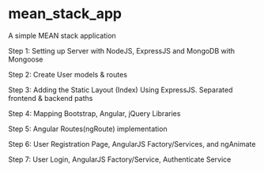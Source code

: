 # mean_stack_app

A simple MEAN stack application

Step 1: Setting up Server with NodeJS, ExpressJS and MongoDB with Mongoose

Step 2: Create User models & routes

Step 3: Adding the Static Layout (Index) Using ExpressJS. Separated frontend & backend paths

Step 4: Mapping Bootstrap, Angular, jQuery Libraries

Step 5: Angular Routes(ngRoute) implementation

Step 6: User Registration Page, AngularJS Factory/Services, and ngAnimate

Step 7: User Login, AngularJS Factory/Service, Authenticate Service